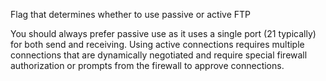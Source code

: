 ﻿Flag that determines whether to use passive or active FTP

You should always prefer passive use as it uses a single port (21 typically) for both send and receiving. Using active connections requires multiple connections that are dynamically negotiated and require special firewall authorization or prompts from the firewall to approve connections.
